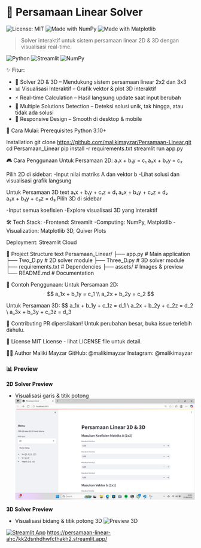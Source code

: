 # 🔢 Persamaan Linear Solver  

![License: MIT](https://img.shields.io/badge/License-MIT-yellow.svg)
![Made with NumPy](https://img.shields.io/badge/Made%20with-NumPy-blue)
![Made with Matplotlib](https://img.shields.io/badge/Matplotlib-Visualization-orange)

> Solver interaktif untuk sistem persamaan linear 2D & 3D dengan visualisasi real-time.

![Python](https://img.shields.io/badge/Python-3.10%2B-blue.svg)
![Streamlit](https://img.shields.io/badge/Streamlit-App-red)
![NumPy](https://img.shields.io/badge/NumPy-Array-green)

✨ Fitur:
- 🧮 Solver 2D & 3D – Mendukung sistem persamaan linear 2x2 dan 3x3  
- 📊 Visualisasi Interaktif – Grafik vektor & plot 3D interaktif  
- ⚡ Real-time Calculation – Hasil langsung update saat input berubah  
- 🎯 Multiple Solutions Detection – Deteksi solusi unik, tak hingga, atau tidak ada solusi  
- 📱 Responsive Design – Smooth di desktop & mobile  

🚀 Cara Mulai:
Prerequisites
Python 3.10+

Installation
git clone https://github.com/malikimayzar/Persamaan-Linear.git
cd Persamaan_Linear
pip install -r requirements.txt
streamlit run app.py

🎮 Cara Penggunaan
Untuk Persamaan 2D:
a₁x + b₁y = c₁
a₂x + b₂y = c₂

Pilih 2D di sidebar:
    -Input nilai matriks A dan vektor b
    -Lihat solusi dan visualisasi grafik langsung

Untuk Persamaan 3D
text
a₁x + b₁y + c₁z = d₁
a₂x + b₂y + c₂z = d₂  
a₃x + b₃y + c₃z = d₃
Pilih 3D di sidebar

-Input semua koefisien
-Explore visualisasi 3D yang interaktif

🛠️ Tech Stack:
    -Frontend: Streamlit
    -Computing: NumPy, Matplotlib
    -Visualization: Matplotlib 3D, Quiver Plots

Deployment: Streamlit Cloud

📁 Project Structure
text
Persamaan_Linear/
├── app.py             # Main application
├── Two_D.py           # 2D solver module
├── Three_D.py         # 3D solver module
├── requirements.txt   # Dependencies
├── assets/            # Images & preview
└── README.md          # Documentation

🎯 Contoh Penggunaan:
Untuk Persamaan 2D:
$$
a_1x + b_1y = c_1 \\
a_2x + b_2y = c_2
$$

Untuk Persamaan 3D:
$$
a_1x + b_1y + c_1z = d_1 \\
a_2x + b_2y + c_2z = d_2 \\
a_3x + b_3y + c_3z = d_3


🤝 Contributing
PR dipersilakan! Untuk perubahan besar, buka issue terlebih dahulu.

📄 License
MIT License - lihat LICENSE file untuk detail.

👨‍💻 Author
Maliki Mayzar
GitHub: @malikimayzar
Instagram: @malikimayzar

### 📊 Preview
**2D Solver Preview**
- Visualisasi garis & titik potong
![Preview 2D](assets/preview_2d.png)

**3D Solver Preview**
- Visualisasi bidang & titik potong 3D
![Preview 3D](assets/preview_3d.gif)

[![Streamlit App](https://static.streamlit.io/badges/streamlit_badge_black_white.svg)](https://persamaan-linear-ahc7kk2dsnhdhwfcthakh2.streamlit.app/)
https://persamaan-linear-ahc7kk2dsnhdhwfcthakh2.streamlit.app/



